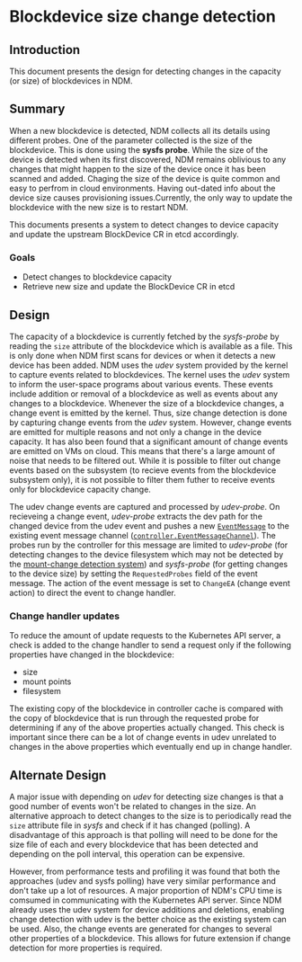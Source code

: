 # Blockdevice size change detection

## Introduction

This document presents the design for detecting changes in the capacity (or size) of
blockdevices in NDM.

## Summary

When a new blockdevice is detected, NDM collects all its details using different probes. One of the parameter collected is the size of the blockdevice. This is done using the **sysfs probe**. While the size of the device is detected when its first discovered, NDM remains oblivious to any changes that might happen to the size of the device once it has been scanned and added. Chaging the size of the device is quite common and easy to perfrom in cloud environments. Having out-dated info about the device size causes provisioning issues.Currently, the only way to update the blockdevice with the new size is to restart NDM.

This documents presents a system to detect changes to device capacity and update the upstream BlockDevice CR in etcd accordingly.

### Goals

- Detect changes to blockdevice capacity
- Retrieve new size and update the BlockDevice CR in etcd

## Design

The capacity of a blockdevice is currently fetched by the *sysfs-probe* by reading the `size` attribute
of the blockdevice which is available as a file. This is only done when NDM first scans for devices or when it detects a new device has been added. NDM uses the *udev* system provided by the kernel to capture events related to blockdevices. The kernel uses the *udev* system to inform the user-space programs about various events. These events include addition or removal of a blockdevice as well as events about any changes to a blockdevice. Whenever the size of a blockdevice changes, a change event is emitted by the kernel. Thus, size change detection is done by capturing change events from the *udev* system. However, change events are emitted for multiple reasons and not only a change in the device capacity. It has also been found that a significant amount of change events are emitted on VMs on cloud. This means that there's a large amount of noise that needs to be filtered out. While it is possible to filter out change events based on the subsystem (to recieve events from the blockdevice subsystem only), it is not possible to filter them futher to receive events only for blockdevice capacity change.

The udev change events are captured and processed by *udev-probe*. On recieveing a change event, *udev-probe* extracts the dev path for the changed device from the udev event and pushes a new [`EventMessage`](https://github.com/openebs/node-disk-manager/blob/eb1aa4b63a9fe0b3e6ef555e1c9528f095cb8680/cmd/ndm_daemonset/controller/probe.go#L29) to the existing event message channel ([`controller.EventMessageChannel`](https://github.com/openebs/node-disk-manager/blob/eb1aa4b63a9fe0b3e6ef555e1c9528f095cb8680/cmd/ndm_daemonset/controller/probe.go#L36)). The probes run by the controller for this message are limited to *udev-probe* (for detecting changes to the device filesystem which may not be detected by the [mount-change detection system](https://github.com/openebs/node-disk-manager/blob/eb1aa4b63a9fe0b3e6ef555e1c9528f095cb8680/docs/mount-change-detection.md)) and *sysfs-probe* (for getting changes to the device size) by setting the `RequestedProbes` field of the event message. The action of the event message is set to `ChangeEA` (change event action) to direct the event to change handler.

### Change handler updates

To reduce the amount of update requests to the Kubernetes API server, a check is added to the change handler to send a request only if the following properties have changed in the blockdevice:

- size
- mount points
- filesystem

The existing copy of the blockdevice in controller cache is compared with the copy of blockdevice that is run through the requested probe for determining if any of the above properties actually changed. This check is important since there can be a lot of change events in udev unrelated to changes in the above properties which eventually end up in change handler.

## Alternate Design

A major issue with depending on *udev* for detecting size changes is that a good number of events won't be related to changes in the size. An alternative approach to detect changes to the size is to periodically read the `size` attribute file in *sysfs* and check if it has changed (polling). A disadvantage of this approach is that polling will need to be done for the size file of each and every blockdevice that has been detected and depending on the poll interval, this operation can be expensive.

However, from performance tests and profiling it was found that both the approaches (udev and sysfs polling) have very similar performance and don't take up a lot of resources. A major proportion of NDM's CPU time is comsumed in communicating with the Kubernetes API server. Since NDM already uses the udev system for device additions and deletions, enabling change detection with udev is the better choice as the existing system can be used. Also, the change events are generated for changes to several other properties of a blockdevice. This allows for future extension if change detection for more properties is required.
